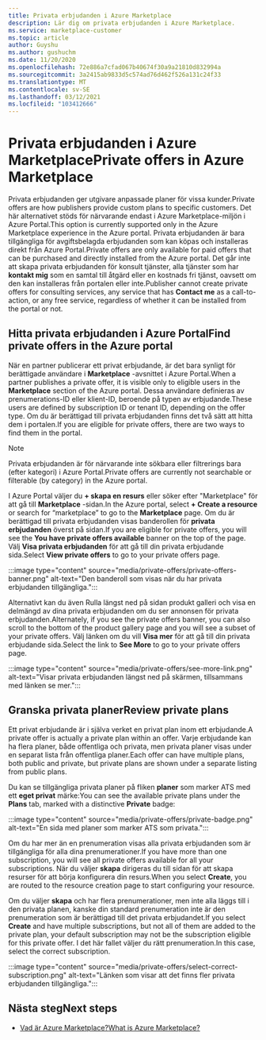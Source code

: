 ```yaml
---
title: Privata erbjudanden i Azure Marketplace
description: Lär dig om privata erbjudanden i Azure Marketplace.
ms.service: marketplace-customer
ms.topic: article
author: Guyshu
ms.author: gushuchm
ms.date: 11/20/2020
ms.openlocfilehash: 72e886a7cfad067b40674f30a9a21810d832994a
ms.sourcegitcommit: 3a2415ab9833d5c574ad76d462f526a131c24f33
ms.translationtype: MT
ms.contentlocale: sv-SE
ms.lasthandoff: 03/12/2021
ms.locfileid: "103412666"
---
```

# <a name="private-offers-in-azure-marketplace"></a><span data-ttu-id="e6ff4-103">Privata erbjudanden i Azure Marketplace</span><span class="sxs-lookup"><span data-stu-id="e6ff4-103">Private offers in Azure Marketplace</span></span>

<span data-ttu-id="e6ff4-104">Privata erbjudanden ger utgivare anpassade planer för vissa kunder.</span><span class="sxs-lookup"><span data-stu-id="e6ff4-104">Private offers are how publishers provide custom plans to specific customers.</span></span> <span data-ttu-id="e6ff4-105">Det här alternativet stöds för närvarande endast i Azure Marketplace-miljön i Azure Portal.</span><span class="sxs-lookup"><span data-stu-id="e6ff4-105">This option is currently supported only in the Azure Marketplace experience in the Azure portal.</span></span> <span data-ttu-id="e6ff4-106">Privata erbjudanden är bara tillgängliga för avgiftsbelagda erbjudanden som kan köpas och installeras direkt från Azure Portal.</span><span class="sxs-lookup"><span data-stu-id="e6ff4-106">Private offers are only available for paid offers that can be purchased and directly installed from the Azure portal.</span></span> <span data-ttu-id="e6ff4-107">Det går inte att skapa privata erbjudanden för konsult tjänster, alla tjänster som har **kontakt mig** som en samtal till åtgärd eller en kostnads fri tjänst, oavsett om den kan installeras från portalen eller inte.</span><span class="sxs-lookup"><span data-stu-id="e6ff4-107">Publisher cannot create private offers for consulting services, any service that has **Contact me** as a call-to-action, or any free service, regardless of whether it can be installed from the portal or not.</span></span>

## <a name="find-private-offers-in-the-azure-portal"></a><span data-ttu-id="e6ff4-108">Hitta privata erbjudanden i Azure Portal</span><span class="sxs-lookup"><span data-stu-id="e6ff4-108">Find private offers in the Azure portal</span></span>

<span data-ttu-id="e6ff4-109">När en partner publicerar ett privat erbjudande, är det bara synligt för berättigade användare i **Marketplace** -avsnittet i Azure Portal.</span><span class="sxs-lookup"><span data-stu-id="e6ff4-109">When a partner publishes a private offer, it is visible only to eligible users in the **Marketplace** section of the Azure portal.</span></span> <span data-ttu-id="e6ff4-110">Dessa användare definieras av prenumerations-ID eller klient-ID, beroende på typen av erbjudande.</span><span class="sxs-lookup"><span data-stu-id="e6ff4-110">These users are defined by subscription ID or tenant ID, depending on the offer type.</span></span> <span data-ttu-id="e6ff4-111">Om du är berättigad till privata erbjudanden finns det två sätt att hitta dem i portalen.</span><span class="sxs-lookup"><span data-stu-id="e6ff4-111">If you are eligible for  private offers, there are two ways to find them in the portal.</span></span>

> [!NOTE]
> <span data-ttu-id="e6ff4-112">Privata erbjudanden är för närvarande inte sökbara eller filtrerings bara (efter kategori) i Azure Portal.</span><span class="sxs-lookup"><span data-stu-id="e6ff4-112">Private offers are currently not searchable or filterable (by category) in the Azure portal.</span></span>

<span data-ttu-id="e6ff4-113">I Azure Portal väljer du **+ skapa en resurs** eller söker efter "Marketplace" för att gå till **Marketplace** -sidan.</span><span class="sxs-lookup"><span data-stu-id="e6ff4-113">In the Azure portal, select **+ Create a resource** or search for “marketplace” to go to the **Marketplace** page.</span></span> <span data-ttu-id="e6ff4-114">Om du är berättigad till privata erbjudanden visas banderollen för **privata erbjudanden** överst på sidan.</span><span class="sxs-lookup"><span data-stu-id="e6ff4-114">If you are eligible for private offers, you will see the **You have private offers available** banner on the top of the page.</span></span> <span data-ttu-id="e6ff4-115">Välj **Visa privata erbjudanden** för att gå till din privata erbjudande sida.</span><span class="sxs-lookup"><span data-stu-id="e6ff4-115">Select **View private offers** to go to your private offers page.</span></span>

:::image type="content" source="media/private-offers/private-offers-banner.png" alt-text="Den banderoll som visas när du har privata erbjudanden tillgängliga.":::

<span data-ttu-id="e6ff4-117">Alternativt kan du även Rulla längst ned på sidan produkt galleri och visa en delmängd av dina privata erbjudanden om du ser annonsen för privata erbjudanden.</span><span class="sxs-lookup"><span data-stu-id="e6ff4-117">Alternately, if you see the private offers banner, you can also scroll to the bottom of the product gallery page and you will see a subset of your private offers.</span></span> <span data-ttu-id="e6ff4-118">Välj länken om du vill **Visa mer** för att gå till din privata erbjudande sida.</span><span class="sxs-lookup"><span data-stu-id="e6ff4-118">Select the link to **See More** to go to your private offers page.</span></span>

:::image type="content" source="media/private-offers/see-more-link.png" alt-text="Visar privata erbjudanden längst ned på skärmen, tillsammans med länken se mer.":::

## <a name="review-private-plans"></a><span data-ttu-id="e6ff4-120">Granska privata planer</span><span class="sxs-lookup"><span data-stu-id="e6ff4-120">Review private plans</span></span>

<span data-ttu-id="e6ff4-121">Ett privat erbjudande är i själva verket en privat plan inom ett erbjudande.</span><span class="sxs-lookup"><span data-stu-id="e6ff4-121">A private offer is actually a private plan within an offer.</span></span> <span data-ttu-id="e6ff4-122">Varje erbjudande kan ha flera planer, både offentliga och privata, men privata planer visas under en separat lista från offentliga planer.</span><span class="sxs-lookup"><span data-stu-id="e6ff4-122">Each offer can have multiple plans, both public and private, but private plans are shown under a separate listing from public plans.</span></span>

<span data-ttu-id="e6ff4-123">Du kan se tillgängliga privata planer på fliken **planer** som marker ATS med ett **eget privat** märke:</span><span class="sxs-lookup"><span data-stu-id="e6ff4-123">You can see the available private plans under the **Plans** tab, marked with a distinctive **Private** badge:</span></span>

:::image type="content" source="media/private-offers/private-badge.png" alt-text="En sida med planer som marker ATS som privata.":::

<span data-ttu-id="e6ff4-125">Om du har mer än en prenumeration visas alla privata erbjudanden som är tillgängliga för alla dina prenumerationer.</span><span class="sxs-lookup"><span data-stu-id="e6ff4-125">If you have more than one subscription, you will see all private offers available for all your subscriptions.</span></span> <span data-ttu-id="e6ff4-126">När du väljer **skapa** dirigeras du till sidan för att skapa resurser för att börja konfigurera din resurs.</span><span class="sxs-lookup"><span data-stu-id="e6ff4-126">When you select **Create**, you are routed to the resource creation page to start configuring your resource.</span></span>

<span data-ttu-id="e6ff4-127">Om du väljer **skapa** och har flera prenumerationer, men inte alla läggs till i den privata planen, kanske din standard prenumeration inte är den prenumeration som är berättigad till det privata erbjudandet.</span><span class="sxs-lookup"><span data-stu-id="e6ff4-127">If you select **Create** and have multiple subscriptions, but not all of them are added to the private plan, your default subscription may not be the subscription eligible for this private offer.</span></span> <span data-ttu-id="e6ff4-128">I det här fallet väljer du rätt prenumeration.</span><span class="sxs-lookup"><span data-stu-id="e6ff4-128">In this case, select the correct subscription.</span></span>

:::image type="content" source="media/private-offers/select-correct-subscription.png" alt-text="Länken som visar att det finns fler privata erbjudanden tillgängliga.":::

## <a name="next-steps"></a><span data-ttu-id="e6ff4-130">Nästa steg</span><span class="sxs-lookup"><span data-stu-id="e6ff4-130">Next steps</span></span>

- [<span data-ttu-id="e6ff4-131">Vad är Azure Marketplace?</span><span class="sxs-lookup"><span data-stu-id="e6ff4-131">What is Azure Marketplace?</span></span>](azure-marketplace-overview.md)
